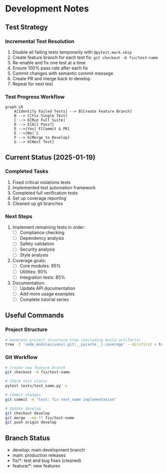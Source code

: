 # Development Notes

## Test Strategy

### Incremental Test Resolution
1. Disable all failing tests temporarily with `@pytest.mark.skip`
2. Create feature branch for each test fix: `git checkout -b fix/test-name`
3. Re-enable and fix one test at a time
4. Ensure 100% pass rate after each fix
5. Commit changes with semantic commit message
6. Create PR and merge back to develop
7. Repeat for next test

### Test Progress Workflow
```mermaid
graph LR
    A[Identify Failed Tests] --> B[Create Feature Branch]
    B --> C[Fix Single Test]
    C --> D[Run Full Suite]
    D --> E{All Pass?}
    E -->|Yes| F[Commit & PR]
    E -->|No| C
    F --> G[Merge to Develop]
    G --> H[Next Test]
```

## Current Status (2025-01-19)

### Completed Tasks
1. Fixed critical violations tests
2. Implemented test automation framework
3. Completed full verification tests
4. Set up coverage reporting
5. Cleaned up git branches

### Next Steps
1. Implement remaining tests in order:
   - [ ] Compliance checking
   - [ ] Dependency analysis
   - [ ] Safety validation
   - [ ] Security analysis
   - [ ] Style analysis

2. Coverage goals:
   - [ ] Core modules: 95%
   - [ ] Utilities: 90%
   - [ ] Integration tests: 85%

3. Documentation:
   - [ ] Update API documentation
   - [ ] Add more usage examples
   - [ ] Complete tutorial series

## Useful Commands

### Project Structure
```bash
# Generate project structure tree (excluding build artifacts)
tree -I 'node_modules|venv|.git|__pycache__|.coverage' --dirsfirst > tree.txt
```

### Git Workflow
```bash
# Create new feature branch
git checkout -b fix/test-name

# Check test status
pytest tests/test_name.py -v

# Commit changes
git commit -m "test: fix test_name implementation"

# Update develop
git checkout develop
git merge --no-ff fix/test-name
git push origin develop
```

## Branch Status
- develop: main development branch
- main: production releases
- fix/*: test and bug fixes (cleaned)
- feature/*: new features
